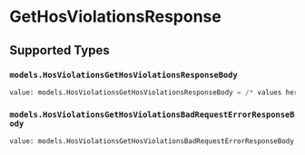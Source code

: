 # GetHosViolationsResponse


## Supported Types

### `models.HosViolationsGetHosViolationsResponseBody`

```python
value: models.HosViolationsGetHosViolationsResponseBody = /* values here */
```

### `models.HosViolationsGetHosViolationsBadRequestErrorResponseBody`

```python
value: models.HosViolationsGetHosViolationsBadRequestErrorResponseBody = /* values here */
```

